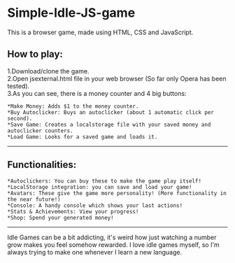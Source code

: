 # Simple-Idle-JS-game

This is a browser game, made using HTML, CSS and JavaScript.

## How to play:

1.Download/clone the game.  
2.Open jsexternal.html file in your web browser (So far only Opera has been tested).  
3.As you can see, there is a money counter and 4 big buttons:

	*Make Money: Adds $1 to the money counter.
	*Buy Autoclicker: Buys an autoclicker (about 1 automatic click per second).
	*Save Game: Creates a localstorage file with your saved money and autoclicker counters.
	*Load Game: Looks for a saved game and loads it.
---
## Functionalities:

	*Autoclickers: You can buy these to make the game play itself!
	*LocalStorage integration: you can save and load your game!
	*Avatars: These give the game more personality! (More functionality in the near future!)
	*Console: A handy console which shows your last actions!
	*Stats & Achievements: View your progress!
	*Shop: Spend your generated money!

---
Idle Games can be a bit addicting, it's weird how just watching a number grow makes
you feel somehow rewarded.  I love idle games myself, so I'm always trying to make one
whenever I learn a new language.